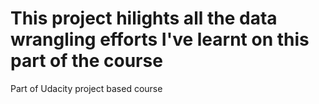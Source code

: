 # This project hilights all the data wrangling efforts I've learnt on this part of the course
Part of Udacity project based course
